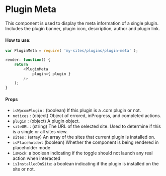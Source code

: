 Plugin Meta
===========

This component is used to display the meta information of a single plugin. Includes the plugin banner, plugin icon, description, author and plugin link.

#### How to use:

```js
var PluginMeta = require( 'my-sites/plugins/plugin-meta' );

render: function() {
	return
		<PluginMeta
		    plugin={ plugin }
		/>
	);
}
```

#### Props

* `isWpcomPlugin` : (boolean) If this plugin is a .com plugin or not.
* `notices` : (object) Object of errored, inProgress, and completed actions.
* `plugin` : (object) A plugin object.
* `siteURL` : (string) The URL of the selected site. Used to determine if this is a single or all sites view.
* `sites` : (array) An array of the sites that current plugin is installed on.
* `isPlaceholder`: (boolean) Whether the component is being rendered in placeholder mode
* `isMock`: a boolean indicating if the toggle should not launch any real action when interacted
* `isInstalledOnSite`: a boolean indicating if the plugin is installed on the site or not.
